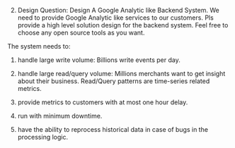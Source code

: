 2. Design Question: Design A Google Analytic like Backend System. We need to provide Google Analytic like services to our customers. Pls provide a high level solution design for the backend system. Feel free to choose any open source tools as you want.

The system needs to:

1. handle large write volume: Billions write events per day.

2. handle large read/query volume: Millions merchants want to get insight about their business. Read/Query patterns are time-series related metrics.

3. provide metrics to customers with at most one hour delay.

4. run with minimum downtime.

5. have the ability to reprocess historical data in case of bugs in the processing logic.
